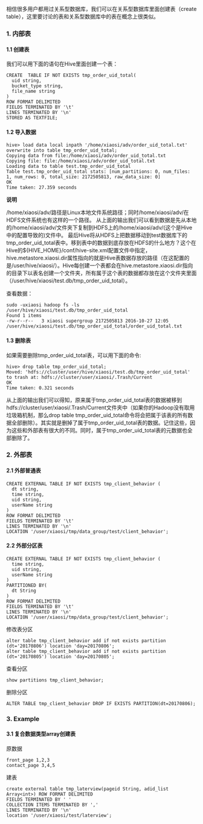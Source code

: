 相信很多用户都用过关系型数据库，我们可以在关系型数据库里面创建表（create table），这里要讨论的表和关系型数据库中的表在概念上很类似。

### 1. 内部表

#### 1.1 创建表

我们可以用下面的语句在Hive里面创建一个表：
```
CREATE  TABLE IF NOT EXISTS tmp_order_uid_total(
  uid string,
  bucket_type string,
  file_name string
)
ROW FORMAT DELIMITED
FIELDS TERMINATED BY '\t'
LINES TERMINATED BY '\n'
STORED AS TEXTFILE;
```
#### 1.2 导入数据
```
hive> load data local inpath '/home/xiaosi/adv/order_uid_total.txt' overwrite into table tmp_order_uid_total;
Copying data from file:/home/xiaosi/adv/order_uid_total.txt
Copying file: file:/home/xiaosi/adv/order_uid_total.txt
Loading data to table test.tmp_order_uid_total
Table test.tmp_order_uid_total stats: [num_partitions: 0, num_files: 1, num_rows: 0, total_size: 2172505813, raw_data_size: 0]
OK
Time taken: 27.359 seconds
```
**说明**

/home/xiaosi/adv/路径是Linux本地文件系统路径；同时/home/xiaosi/adv/在HDFS文件系统也有这样的一个路径。
从上面的输出我们可以看到数据是先从本地的/home/xiaosi/adv/文件夹下复制到HDFS上的/home/xiaosi/adv/(这个是Hive中的配置导致的)文件中。
最后Hive将从HDFS上把数据移动到test数据库下的tmp_order_uid_total表中。移到表中的数据到底存放在HDFS的什么地方？这个在Hive的${HIVE_HOME}/conf/hive-site.xml配置文件中指定，hive.metastore.xiaosi.dir属性指向的就是Hive表数据存放的路径（在这配置的是/user/hive/xiaosi/）。Hive每创建一个表都会在hive.metastore.xiaosi.dir指向的目录下以表名创建一个文件夹，所有属于这个表的数据都存放在这个文件夹里面（/user/hive/xiaosi/test.db/tmp_order_uid_total）。

查看数据：
```
sudo -uxiaosi hadoop fs -ls /user/hive/xiaosi/test.db/tmp_order_uid_total
Found 1 items
-rw-r--r--   3 xiaosi supergroup 2172505813 2016-10-27 12:05 /user/hive/xiaosi/test.db/tmp_order_uid_total/order_uid_total.txt
```
#### 1.3 删除表

如果需要删除tmp_order_uid_total表，可以用下面的命令:
```
hive> drop table tmp_order_uid_total;
Moved: 'hdfs://cluster/user/hive/xiaosi/test.db/tmp_order_uid_total' to trash at: hdfs://cluster/user/xiaosi/.Trash/Current
OK
Time taken: 0.321 seconds
```
从上面的输出我们可以得知，原来属于tmp_order_uid_total表的数据被移到hdfs://cluster/user/xiaosi/.Trash/Current文件夹中（如果你的Hadoop没有取用垃圾箱机制，那么drop table tmp_order_uid_total命令将会把属于该表的所有数据全部删除）。其实就是删掉了属于tmp_order_uid_total表的数据。记住这些，因为这些和外部表有很大的不同。同时，属于tmp_order_uid_total表的元数据也全部删除了。



### 2. 外部表

#### 2.1 外部普通表

```
CREATE EXTERNAL TABLE IF NOT EXISTS tmp_client_behavior (
  dt string,
  time string,
  uid string,
  userName string
)
ROW FORMAT DELIMITED
FIELDS TERMINATED BY '\t'
LINES TERMINATED BY '\n'
LOCATION '/user/xiaosi/tmp/data_group/test/client_behavior';
```

#### 2.2 外部分区表
```
CREATE EXTERNAL TABLE IF NOT EXISTS tmp_client_behavior (
  time string,
  uid string,
  userName string
)
PARTITIONED BY(
  dt String
)
ROW FORMAT DELIMITED
FIELDS TERMINATED BY '\t'
LINES TERMINATED BY '\n'
LOCATION '/user/xiaosi/tmp/data_group/test/client_behavior';
```
修改表分区
```
alter table tmp_client_behavior add if not exists partition (dt='20170806') location 'day=20170806';
alter table tmp_client_behavior add if not exists partition (dt='20170805') location 'day=20170805';
```

查看分区
```
show partitions tmp_client_behavior;
```
删除分区
```
ALTER TABLE tmp_client_behavior DROP IF EXISTS PARTITION(dt=20170806);
```

### 3. Example
#### 3.1 复合数据类型array创建表
原数据
```
front_page 1,2,3
contact_page 3,4,5
```
建表
```
create external table tmp_laterview(pageid String, adid_list Array<int>) ROW FORMAT DELIMITED
FIELDS TERMINATED BY ' '
COLLECTION ITEMS TERMINATED BY ','
LINES TERMINATED BY '\n'
location '/user/xiaosi/test/laterview';
```
